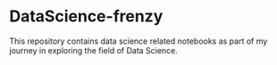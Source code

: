 # DataScience-frenzy
This repository contains data science related notebooks as part of my journey in exploring the field of Data Science.
